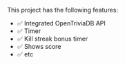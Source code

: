 This project has the following features:

- ✅ Integrated OpenTriviaDB API
- ✅ Timer
- ✅ Kill streak bonus timer
- ✅ Shows score
- ✅ etc

